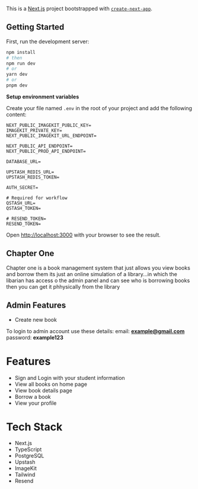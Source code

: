 This is a [Next.js](https://nextjs.org) project bootstrapped with [`create-next-app`](https://nextjs.org/docs/app/api-reference/cli/create-next-app).

## Getting Started

First, run the development server:

```bash
npm install
# then
npm run dev
# or
yarn dev
# or
pnpm dev
```

**Setup environment variables**

Create your file named `.env` in the root of your project and add the following content:

```env
NEXT_PUBLIC_IMAGEKIT_PUBLIC_KEY=
IMAGEKIT_PRIVATE_KEY=
NEXT_PUBLIC_IMAGEKIT_URL_ENDPOINT=

NEXT_PUBLIC_API_ENDPOINT=
NEXT_PUBLIC_PROD_API_ENDPOINT=

DATABASE_URL=

UPSTASH_REDIS_URL=
UPSTASH_REDIS_TOKEN=

AUTH_SECRET=

# Required for workflow
QSTASH_URL=
QSTASH_TOKEN=

# RESEND_TOKEN=
RESEND_TOKEN=
```

Open [http://localhost:3000](http://localhost:3000) with your browser to see the result.


## Chapter One 
Chapter one is a book management system that just allows you view books and borrow them its just an online simulation of a library...in which the libarian has access o the admin panel and can see who is borrowing books then you can get it phhysically from the library

## Admin Features
- Create new book 

To login to admin account use these details:
email: **example@gmail.com**
password: **example123**

# Features
- Sign and Login with your student information
- View all books on home page
- View book details page
- Borrow a book
- View your profile

# Tech Stack

- Next.js
- TypeScript
- PostgreSQL
- Upstash
- ImageKit
- Tailwind
- Resend